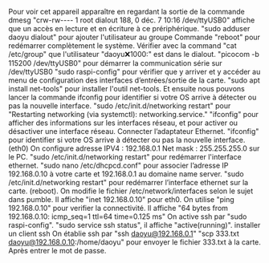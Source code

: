 Pour voir cet appareil apparaître en regardant la sortie de la commande dmesg
"crw-rw---- 1 root dialout 188, 0 déc.   7 10:16 /dev/ttyUSB0" affiche que un accès en lecture et en écriture à ce prériphérique.
"sudo adduser daoyu dialout" pour ajouter l'utilisateur au groupe
Commande "reboot" pour redémarrer complètement le système. Vérifier avec la command "cat /etc/group" que l'utilisateur "daoyu:x:1000:" est dans le dialout.
"picocom -b 115200 /dev/ttyUSB0" pour démarrer la communication série sur /dev/ttyUSB0
"sudo raspi-config" pour vérifier que y arriver et y accéder au menu de configuration des interfaces d’entrées/sortie de la carte.
"sudo apt install net-tools" pour installer l'outil net-tools. Et ensuite nous pouvons lancer la commande ifconfig pour identifier si votre OS arrive à détecter ou pas la nouvelle interface.
"sudo /etc/init.d/networking restart" pour "Restarting networking (via systemctl): networking.service."
"ifconfig" pour afficher des informations sur les interfaces réseau, et pour activer ou désactiver une interface réseau.
Connecter l’adaptateur Ethernet.
"ifconfig" pour identifier si votre OS arrive à détecter ou pas la nouvelle interface. (eth0)
On configure adresse IPV4 : 192.168.0.1 Net mask : 255.255.255.0 sur le PC.
"sudo /etc/init.d/networking restart" pour redémarrer l'interface ethernet.
"sudo nano /etc/dhcpcd.conf" pour associer l’adresse IP 192.168.0.10 à votre carte et 192.168.0.1 au domaine name server.
"sudo /etc/init.d/networking restart" pour redémarrer l’interface ethernet sur la carte. (reboot). On modifie le fichier /etc/network/interfaces selon le sujet dans pumble. Il affiche "inet 192.168.0.10" pour eth0.
On utilise "ping 192.168.0.10" pour verifier la connectivité. Il affiche "64 bytes from 192.168.0.10: icmp_seq=1 ttl=64 time=0.125 ms"
On active ssh par "sudo raspi-config".
"sudo service ssh status", il affiche "active(running)".
installer un client ssh
On établie ssh par "ssh daoyu@192.168.0.1"
"scp 333.txt daoyu@192.168.0.10:/home/daoyu" pour envoyer le fichier 333.txt à la carte. Après entrer le mot de passe.


